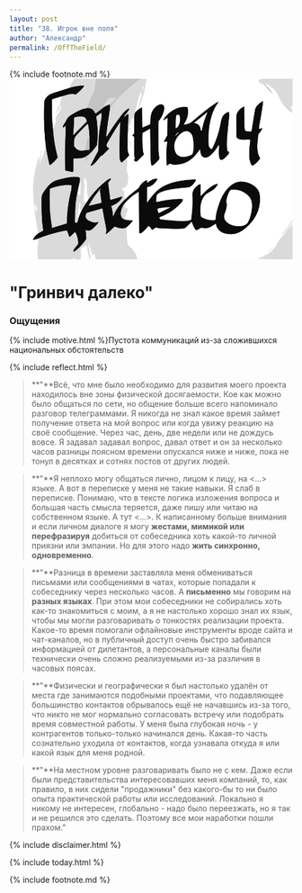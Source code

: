 ```yaml
---
layout: post
title: "38. Игрок вне поля"
author: "Александр"
permalink: /OffTheField/
---
```

{% include footnote.md %}
<a href="/cards/">!["Все вне времени и пространства"](/_img/38.svg)</a>
# "Гринвич далеко"

### Ощущения
{% include motive.html %}Пустота коммуникаций из-за сложившихся национальных обстоятельств

{% include reflect.html %}
>**"**Всё, что мне было необходимо для развития моего проекта находилось вне зоны физической досягаемости. Кое как можно было общаться по сети, но общение больше всего напоминало разговор телеграммами. Я никогда не знал какое время займет получение ответа на мой вопрос или когда увижу реакцию на своё сообщение. Через час, день, две недели или не дождусь вовсе. Я задавал задавал вопрос, давал   ответ и он за несколько часов разницы поясном времени опускался ниже и ниже, пока не тонул в десятках и сотнях постов от других людей.  

>**"**Я неплохо могу общаться лично, лицом к лицу, на <...> языке. А вот в переписке у меня не такие навыки. Я слаб в переписке. Понимаю, что в тексте логика изложения вопроса и большая часть смысла теряется, даже пишу или читаю на собственном языке. А тут <...>. К написанному больше внимания и если личном диалоге я могу **жестами, мимикой или перефразируя** добиться от собеседника хоть какой-то личной приязни или эмпании. Но для этого надо **жить синхронно, одновременно**. 

>**"**Разница в времени заставляла меня обмениваться письмами или сообщениями в чатах, которые попадали к собеседнику через несколько часов. А **письменно** мы говорим на **разных языках**. При этом мои собеседники не собирались хоть как-то знакомиться с моим, а я не настолько хорошо  знал их язык, чтобы мы могли разговаривать о тонкостях реализации проекта. Какое-то время помогали офлайновые инструменты вроде сайта и чат-каналов, но в публичный доступ  очень быстро забивался информацией от дилетантов, а персональные каналы были технически очень сложно реализуемыми из-за различия в часовых поясах.  

>**"**Физически и  географически я был настолько удалён от места где занимаются подобными проектами, что подавляющее большинство контактов обрывалось ещё не начавшись из-за того, что никто не мог нормально согласовать встречу или подобрать время совместной работы. У меня была глубокая ночь - у контрагентов только-только начинался день. Какая-то часть сознательно уходила от контактов, когда узнавала откуда я или какой язык для меня родной. 

>**"**На местном уровне разговаривать было не  с кем. Даже если были представительства интересовавших меня компаний, то, как правило, в них сидели "продажники" без какого-бы то ни было опыта практической работы или исследований. Локально я никому не интересен, глобально - надо было переезжать, но я так и не решился это сделать. Поэтому все мои наработки пошли прахом."


{% include disclaimer.html %}

{% include today.html %}

{% include footnote.md %}
